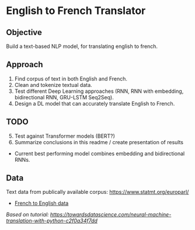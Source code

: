 # English to French Translator
## Objective
Build a text-based NLP model, for translating english to french.

## Approach
1. Find corpus of text in both English and French.
2. Clean and tokenize textual data.
3. Test different Deep Learning approaches (RNN, RNN with embedding, bidirectional RNN, GRU-LSTM Seq2Seq).
4. Design a DL model that can accurately translate English to French.

## TODO
5. Test against Transformer models (BERT?)
6. Summarize conclusions in this readme / create presentation of results
* Current best performing model combines embedding and bidirectional RNNs.

## Data
Text data from publically available corpus: https://www.statmt.org/europarl/
* [French to English data](https://www.statmt.org/europarl/v7/fr-en.tgz)

_Based on tutorial: https://towardsdatascience.com/neural-machine-translation-with-python-c2f0a34f7dd_
